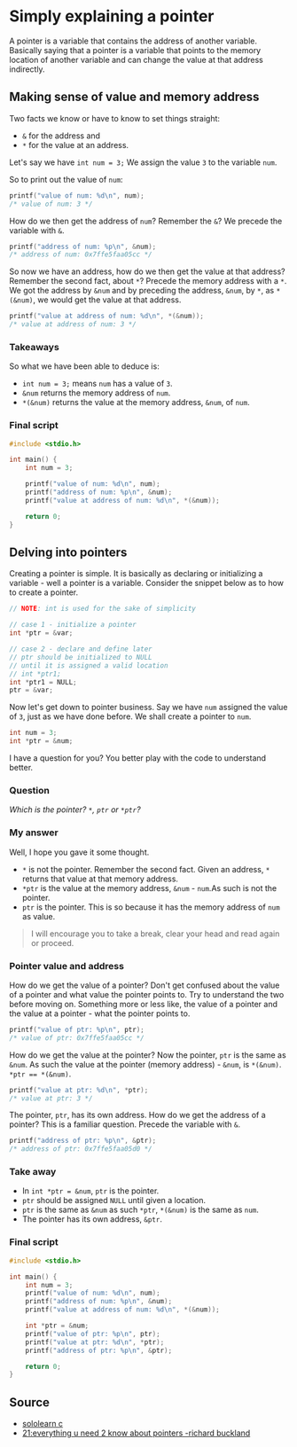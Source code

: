 # Simply explaining a pointer

A pointer is a variable that contains the address of another variable. Basically saying that a pointer is a variable that points to the memory location of another variable and can change the value at that address indirectly.

## Making sense of value and memory address

Two facts we know or have to know to set things straight:

- `&` for the address and
- `*` for the value at an address.

Let's say we have `int num = 3;` We assign the value `3` to the variable `num`.

So to print out the value of `num`:

```c
printf("value of num: %d\n", num);
/* value of num: 3 */
```

How do we then get the address of `num`? Remember the `&`? We precede the variable with `&`.

```c
printf("address of num: %p\n", &num);
/* address of num: 0x7ffe5faa05cc */
```

So now we have an address, how do we then get the value at that address? Remember the second fact, about `*`? Precede the memory address with a `*`. We got the address by `&num` and by preceding the address, `&num`, by `*`, as `*(&num)`, we would get the value at that address.

```c
printf("value at address of num: %d\n", *(&num));
/* value at address of num: 3 */
```

### Takeaways

So what we have been able to deduce is:

- `int num = 3;` means `num` has a value of `3`.
- `&num` returns the memory address of `num`.
- `*(&num)` returns the value at the memory address, `&num`, of `num`.

### Final script

```c
#include <stdio.h>

int main() {
    int num = 3;

    printf("value of num: %d\n", num);
    printf("address of num: %p\n", &num);
    printf("value at address of num: %d\n", *(&num));

    return 0;
}

```

## Delving into pointers

Creating a pointer is simple. It is basically as declaring or initializing a variable - well a pointer is a variable. Consider the snippet below as to how to create a pointer.

```c
// NOTE: int is used for the sake of simplicity

// case 1 - initialize a pointer
int *ptr = &var;

// case 2 - declare and define later
// ptr should be initialized to NULL
// until it is assigned a valid location
// int *ptr1;
int *ptr1 = NULL;
ptr = &var;

```

Now let's get down to pointer business. Say we have `num` assigned the value of `3`, just as we have done before. We shall create a pointer to `num`.

```c
int num = 3;
int *ptr = &num;

```

I have a question for you? You better play with the code to understand better.

### Question

_Which is the pointer? `*`, `ptr` or `*ptr`?_

### My answer

Well, I hope you gave it some thought.

- `*` is not the pointer. Remember the second fact. Given an address, `*` returns that value at that memory address.
- `*ptr` is the value at the memory address, `&num` - `num`.As such is not the pointer.
- `ptr` is the pointer. This is so because it has the memory address of `num` as value.

> I will encourage you to take a break, clear your head and read again or proceed.

### Pointer value and address

How do we get the value of a pointer? Don't get confused about the value of a pointer and what value the pointer points to. Try to understand the two before moving on. Something more or less like, the value of a pointer and the value at a pointer - what the pointer points to.

```c
printf("value of ptr: %p\n", ptr);
/* value of ptr: 0x7ffe5faa05cc */

```

How do we get the value at the pointer? Now the pointer, `ptr` is the same as `&num`. As such the value at the pointer (memory address) - `&num`, is `*(&num)`. `*ptr == *(&num)`.

```c
printf("value at ptr: %d\n", *ptr);
/* value at ptr: 3 */

```

The pointer, `ptr`, has its own address. How do we get the address of a pointer? This is a familiar question. Precede the variable with `&`.

```c
printf("address of ptr: %p\n", &ptr);
/* address of ptr: 0x7ffe5faa05d0 */

```

### Take away

- In `int *ptr = &num`, `ptr` is the pointer.
- `ptr` should be assigned `NULL` until given a location.
- `ptr` is the same as `&num` as such `*ptr`, `*(&num)` is the same as `num`.
- The pointer has its own address, `&ptr`.

### Final script

```c
#include <stdio.h>

int main() {
    int num = 3;
    printf("value of num: %d\n", num);
    printf("address of num: %p\n", &num);
    printf("value at address of num: %d\n", *(&num));

    int *ptr = &num;
    printf("value of ptr: %p\n", ptr);
    printf("value at ptr: %d\n", *ptr);
    printf("address of ptr: %p\n", &ptr);

    return 0;
}

```

## Source

- [sololearn c][sololearn-c]
- [21:everything u need 2 know about pointers -richard buckland][cs1 highercomputing - richard buckland unsw ]

#

[sololearn-c]: https://www.sololearn.com/Play/C
[cs1 highercomputing - richard buckland unsw ]: https://www.youtube.com/watch?v=Rxvv9krECNw&list=PL6B940F08B9773B9F&index=25
